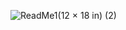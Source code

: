 ![ReadMe1(12 × 18 in) (2)](https://user-images.githubusercontent.com/33873172/202612504-b9a7bbb7-da98-4180-9969-804a0fedb351.png)

